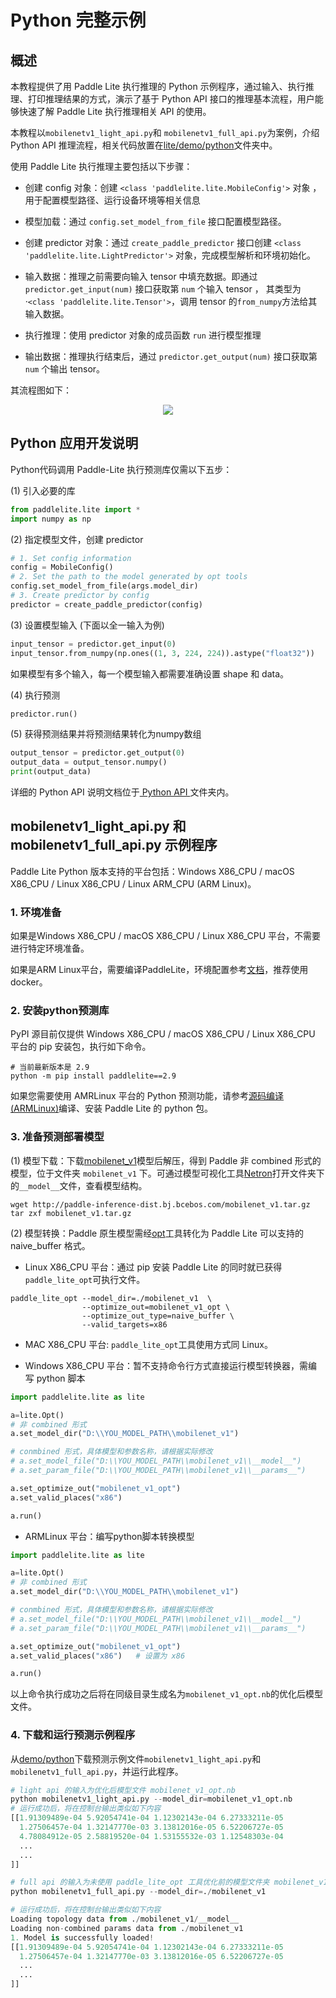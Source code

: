 # Python 完整示例

## 概述

本教程提供了用 Paddle Lite 执行推理的 Python 示例程序，通过输入、执行推理、打印推理结果的方式，演示了基于 Python API 接口的推理基本流程，用户能够快速了解 Paddle Lite 执行推理相关 API 的使用。

本教程以`mobilenetv1_light_api.py`和 `mobilenetv1_full_api.py`为案例，介绍 Python API 推理流程，相关代码放置在[lite/demo/python](https://github.com/PaddlePaddle/Paddle-Lite/tree/develop/lite/demo/python)文件夹中。

使用 Paddle Lite 执行推理主要包括以下步骤：

- 创建 config 对象：创建 `<class 'paddlelite.lite.MobileConfig'>` 对象 ，用于配置模型路径、运行设备环境等相关信息

- 模型加载：通过 `config.set_model_from_file` 接口配置模型路径。

- 创建 predictor 对象：通过 `create_paddle_predictor` 接口创建 `<class 'paddlelite.lite.LightPredictor'>` 对象，完成模型解析和环境初始化。

- 输入数据：推理之前需要向输入 tensor 中填充数据。即通过 `predictor.get_input(num)` 接口获取第 `num` 个输入 tensor ， 其类型为·`<class 'paddlelite.lite.Tensor'>`，调用 tensor 的`from_numpy`方法给其输入数据。

- 执行推理：使用 predictor 对象的成员函数 `run` 进行模型推理

- 输出数据：推理执行结束后，通过 `predictor.get_output(num)` 接口获取第 `num` 个输出 tensor。

其流程图如下：

<p align=center> <img src = "https://raw.githubusercontent.com/PaddlePaddle/Paddle-Lite/release/v2.10/docs/images/predict_workflow.png"/></p>

## Python 应用开发说明

Python代码调用 Paddle-Lite 执行预测库仅需以下五步：

(1) 引入必要的库

```py
from paddlelite.lite import *
import numpy as np
```

(2) 指定模型文件，创建 predictor

```py
# 1. Set config information
config = MobileConfig()
# 2. Set the path to the model generated by opt tools
config.set_model_from_file(args.model_dir)
# 3. Create predictor by config
predictor = create_paddle_predictor(config)
```

(3) 设置模型输入 (下面以全一输入为例)

```py
input_tensor = predictor.get_input(0)
input_tensor.from_numpy(np.ones((1, 3, 224, 224)).astype("float32"))
```

如果模型有多个输入，每一个模型输入都需要准确设置 shape 和 data。

(4) 执行预测

```py
predictor.run()
```

(5) 获得预测结果并将预测结果转化为numpy数组

```py
output_tensor = predictor.get_output(0)
output_data = output_tensor.numpy()
print(output_data)
```

详细的 Python API 说明文档位于[ Python API ](../api_reference/python_api_doc) 文件夹内。


## mobilenetv1_light_api.py 和 mobilenetv1_full_api.py 示例程序

Paddle Lite Python 版本支持的平台包括：Windows X86_CPU / macOS X86_CPU / Linux X86_CPU / Linux ARM_CPU (ARM Linux)。


### 1. 环境准备

如果是Windows X86_CPU / macOS X86_CPU / Linux X86_CPU 平台，不需要进行特定环境准备。

如果是ARM Linux平台，需要编译PaddleLite，环境配置参考[文档](../source_compile/compile_env)，推荐使用docker。

### 2. 安装python预测库

PyPI 源目前仅提供 Windows X86_CPU / macOS X86_CPU / Linux X86_CPU 平台的 pip 安装包，执行如下命令。

```shell
# 当前最新版本是 2.9
python -m pip install paddlelite==2.9
```

如果您需要使用 AMRLinux 平台的 Python 预测功能，请参考[源码编译(ARMLinux)](../source_compile/compile_linux)编译、安装 Paddle Lite 的 python 包。

### 3. 准备预测部署模型

(1) 模型下载：下载[mobilenet_v1](http://paddle-inference-dist.bj.bcebos.com/mobilenet_v1.tar.gz)模型后解压，得到 Paddle 非 combined 形式的模型，位于文件夹 `mobilenet_v1` 下。可通过模型可视化工具[Netron](https://lutzroeder.github.io/netron/)打开文件夹下的`__model__`文件，查看模型结构。


```shell
wget http://paddle-inference-dist.bj.bcebos.com/mobilenet_v1.tar.gz
tar zxf mobilenet_v1.tar.gz
```

(2) 模型转换：Paddle 原生模型需经[opt](./model_optimize_tool)工具转化为 Paddle Lite 可以支持的naive_buffer 格式。

- Linux X86_CPU 平台：通过 pip 安装 Paddle Lite 的同时就已获得`paddle_lite_opt`可执行文件。

```shell
paddle_lite_opt --model_dir=./mobilenet_v1  \
                --optimize_out=mobilenet_v1_opt \
                --optimize_out_type=naive_buffer \
                --valid_targets=x86
```
- MAC X86_CPU 平台: `paddle_lite_opt`工具使用方式同 Linux。

- Windows X86_CPU 平台：暂不支持命令行方式直接运行模型转换器，需编写 python 脚本

```python
import paddlelite.lite as lite

a=lite.Opt()
# 非 combined 形式
a.set_model_dir("D:\\YOU_MODEL_PATH\\mobilenet_v1")

# conmbined 形式，具体模型和参数名称，请根据实际修改
# a.set_model_file("D:\\YOU_MODEL_PATH\\mobilenet_v1\\__model__")
# a.set_param_file("D:\\YOU_MODEL_PATH\\mobilenet_v1\\__params__")

a.set_optimize_out("mobilenet_v1_opt")
a.set_valid_places("x86")

a.run()
```

- ARMLinux 平台：编写python脚本转换模型

```python
import paddlelite.lite as lite

a=lite.Opt()
# 非 combined 形式
a.set_model_dir("D:\\YOU_MODEL_PATH\\mobilenet_v1")

# conmbined 形式，具体模型和参数名称，请根据实际修改
# a.set_model_file("D:\\YOU_MODEL_PATH\\mobilenet_v1\\__model__")
# a.set_param_file("D:\\YOU_MODEL_PATH\\mobilenet_v1\\__params__")

a.set_optimize_out("mobilenet_v1_opt")
a.set_valid_places("x86")   # 设置为 x86

a.run()
```

以上命令执行成功之后将在同级目录生成名为`mobilenet_v1_opt.nb`的优化后模型文件。

### 4. 下载和运行预测示例程序

从[demo/python](https://github.com/PaddlePaddle/Paddle-Lite/tree/develop/lite/demo/python)下载预测示例文件`mobilenetv1_light_api.py`和`mobilenetv1_full_api.py`，并运行此程序。

```py
# light api 的输入为优化后模型文件 mobilenet_v1_opt.nb
python mobilenetv1_light_api.py --model_dir=mobilenet_v1_opt.nb
# 运行成功后，将在控制台输出类似如下内容
[[1.91309489e-04 5.92054741e-04 1.12302143e-04 6.27333211e-05
  1.27506457e-04 1.32147770e-03 3.13812016e-05 6.52206727e-05
  4.78084912e-05 2.58819520e-04 1.53155532e-03 1.12548303e-04
  ...
  ...
]]
```

```py
# full api 的输入为未使用 paddle_lite_opt 工具优化前的模型文件夹 mobilenet_v1
python mobilenetv1_full_api.py --model_dir=./mobilenet_v1

# 运行成功后，将在控制台输出类似如下内容
Loading topology data from ./mobilenet_v1/__model__
Loading non-combined params data from ./mobilenet_v1
1. Model is successfully loaded!
[[1.91309489e-04 5.92054741e-04 1.12302143e-04 6.27333211e-05
  1.27506457e-04 1.32147770e-03 3.13812016e-05 6.52206727e-05
  ...
  ...
]]
```
